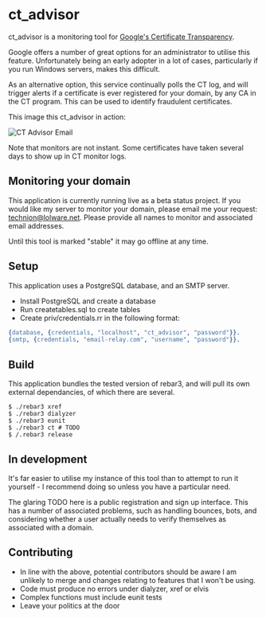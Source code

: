 ct_advisor
==========

ct_advisor is a monitoring tool for [Google's Certificate Transparency](https://www.certificate-transparency.org/).

Google offers a number of great options for an administrator to utilise this feature. Unfortunately being an early adopter in a lot of cases, particularly if you run Windows servers, makes this difficult.

As an alternative option, this service continually polls the CT log, and will trigger alerts if a certificate is ever registered for your domain, by any CA in the CT program. This can be used to identify fraudulent certificates.

This image this ct_advisor in action:

![CT Advisor Email](https://lolware.net/ct_advisor_email.jpg)

Note that monitors are not instant. Some certificates have taken several days to show up in CT monitor logs.

Monitoring your domain
----------------------

This application is currently running live as a beta status project. If you would like my server to monitor your domain, please email me your request: technion@lolware.net. Please provide all names to monitor and associated email addresses.

Until this tool is marked "stable" it may go offline at any time.

Setup
-----

This application uses a PostgreSQL database, and an SMTP server.

- Install PostgreSQL and create a database
- Run createtables.sql to create tables
- Create priv/credentials.rr in the following format:

```erlang
{database, {credentials, "localhost", "ct_advisor", "password"}}.
{smtp, {credentials, "email-relay.com", "username", "password"}}.
```

Build
-----

This application bundles the tested version of rebar3, and will pull its own external dependancies, of which there are several.

```shell
$ ./rebar3 xref
$ ./rebar3 dialyzer
$ ./rebar3 eunit
$ ./rebar3 ct # TODO
$ /.rebar3 release
```

In development
--------------
It's far easier to utilise my instance of this tool than to attempt to run it yourself - I recommend doing so unless you have a particular need.

The glaring TODO here is a public registration and sign up interface. This has a number of associated problems, such as handling bounces, bots, and considering whether a user actually needs to verify themselves as associated with a domain.

Contributing
------------

* In line with the above, potential contributors should be aware I am unlikely to merge and changes relating to features that I won't be using.
* Code must produce no errors under dialyzer, xref or elvis
* Complex functions must include eunit tests
* Leave your politics at the door

